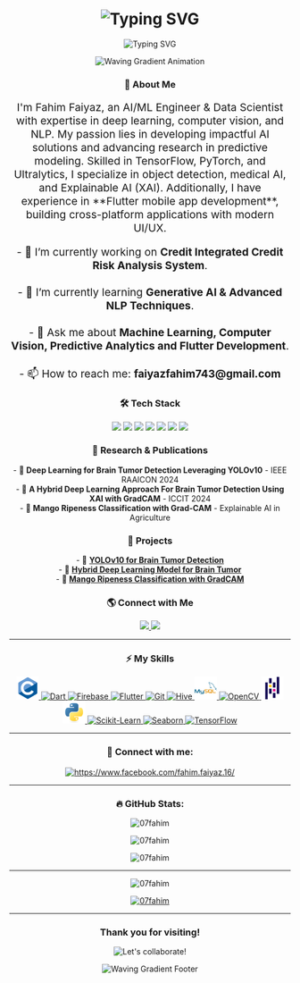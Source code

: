 <!DOCTYPE html>
<html lang="en">
<head>
  <meta charset="UTF-8">
  <meta name="viewport" content="width=device-width, initial-scale=1.0">
</head>
<body>
  <!-- Main Header with Typing Animation -->
  <h1 align="center">
    <img src="https://readme-typing-svg.herokuapp.com?font=JetBrains+Mono&size=30&duration=3000&pause=800&color=9B5DE5&center=true&vCenter=true&width=550&lines=Hi+there!+I'm+Fahim+Faiyaz+%F0%9F%91%8B" 
         alt="Typing SVG" 
         style="display: inline-block; animation: bounceIn 2s;" />
  </h1>

  <!-- Typing Animation for Profession -->
  <p align="center">
    <img src="https://readme-typing-svg.herokuapp.com?font=JetBrains+Mono&size=30&duration=3000&pause=800&color=9B5DE5&center=true&vCenter=true&width=700&height=50&lines=AI/ML+Engineer;Deep+Learning+%26+Computer+Vision;Data+Scientist;NLP+Enthusiast;GEN+AI+Enthusiast;Let's+Build+Something+Great!" 
         alt="Typing SVG" 
         style="display: inline-block; animation: fadeInDown 2s;" />
  </p>

  <!-- Gradient Animation under Header -->
  <p align="center">
    <img src="https://capsule-render.vercel.app/api?type=waving&color=0:9B5DE5,100:00BBF9&height=100&section=header&animation=fadeIn" 
         alt="Waving Gradient Animation"
         style="display: inline-block; animation: bounceInDown 3s;" />
  </p>

  <!-- About Me Section -->
  <h3 align="center">🚀 About Me</h3>
  <p align="center" style="font-size: 1.2rem; animation: fadeInUp 2s;">
    I'm Fahim Faiyaz, an AI/ML Engineer & Data Scientist with expertise in deep learning, computer vision, and NLP. 
  My passion lies in developing impactful AI solutions and advancing research in predictive modeling. 
  Skilled in TensorFlow, PyTorch, and Ultralytics, I specialize in object detection, medical AI, and Explainable AI (XAI). 
  Additionally, I have experience in **Flutter mobile app development**, building cross-platform applications with modern UI/UX.
  </p>

  <p align="center" style="font-size: 1.2rem; animation: fadeInUp 2.5s;">
    - 🔭 I’m currently working on <strong>Credit Integrated Credit Risk Analysis System</strong>.<br><br>
    - 🌱 I’m currently learning <strong>Generative AI & Advanced NLP Techniques</strong>.<br><br>
    - 💬 Ask me about <strong>Machine Learning, Computer Vision, Predictive Analytics and Flutter Development</strong>.<br><br>
    - 📫 How to reach me: <strong>faiyazfahim743@gmail.com</strong>
  </p>

  <!-- Tech Stack Section -->
  <h3 align="center">🛠️ Tech Stack</h3>
  <p align="center">
    <img src="https://img.shields.io/badge/-Python-3776AB?style=flat-square&logo=python&logoColor=white" />
    <img src="https://img.shields.io/badge/-TensorFlow-FF6F00?style=flat-square&logo=tensorflow&logoColor=white" />
    <img src="https://img.shields.io/badge/-PyTorch-EE4C2C?style=flat-square&logo=pytorch&logoColor=white" />
    <img src="https://img.shields.io/badge/-OpenCV-5C3EE8?style=flat-square&logo=opencv&logoColor=white" />
    <img src="https://img.shields.io/badge/-Docker-2496ED?style=flat-square&logo=docker&logoColor=white" />
    <img src="https://img.shields.io/badge/-Jupyter-DA5B0B?style=flat-square&logo=jupyter&logoColor=white" />
    <img src="https://img.shields.io/badge/-MLflow-0194E2?style=flat-square&logo=mlflow&logoColor=white" />
  </p>

  <!-- Publications & Research -->
  <h3 align="center">📄 Research & Publications</h3>
  <p align="center">
    - 🧠 <strong>Deep Learning for Brain Tumor Detection Leveraging YOLOv10</strong> - IEEE RAAICON 2024<br>
    - 🔬 <strong>A Hybrid Deep Learning Approach For Brain Tumor Detection Using XAI with GradCAM</strong> - ICCIT 2024<br>
    - 🍊 <strong>Mango Ripeness Classification with Grad-CAM</strong> - Explainable AI in Agriculture
  </p>

  <!-- Projects Section -->
  <h3 align="center">🚀 Projects</h3>
  <p align="center">
    - 🏥 <strong><a href="https://github.com/07fahim/Yolov10_TumorDetection">YOLOv10 for Brain Tumor Detection</a></strong><br>
    - 🧠 <strong><a href="https://github.com/07fahim/Brain-Tumor-detection-Hybrid-Model-with-XAI-">Hybrid Deep Learning Model for Brain Tumor</a></strong><br>
    - 🍊 <strong><a href="https://github.com/07fahim/Hybrid-Model-Mango-Ripeness-Classificaton-with-GradCam">Mango Ripeness Classification with GradCAM</a></strong>
  </p>

  <!-- Connect with Me -->
  <h3 align="center">🌎 Connect with Me</h3>
  <p align="center">
    <a href="http://www.linkedin.com/in/fahim-faiyaz">
      <img src="https://img.shields.io/badge/-LinkedIn-0077B5?style=flat-square&logo=linkedin&logoColor=white" />
    </a>
    <a href="https://github.com/07fahim">
      <img src="https://img.shields.io/badge/-GitHub-181717?style=flat-square&logo=github&logoColor=white" />
    </a>
  </p>
</body>
</html>


---
<h3 align="center">⚡ My Skills</h3>
<p align="center">
  <a href="https://www.cprogramming.com/" target="_blank" rel="noreferrer">
    <img src="https://raw.githubusercontent.com/devicons/devicon/master/icons/c/c-original.svg" alt="C" width="40" height="40"/>
  </a>
  <a href="https://dart.dev" target="_blank" rel="noreferrer">
    <img src="https://www.vectorlogo.zone/logos/dartlang/dartlang-icon.svg" alt="Dart" width="40" height="40"/>
  </a>
  <a href="https://firebase.google.com/" target="_blank" rel="noreferrer">
    <img src="https://www.vectorlogo.zone/logos/firebase/firebase-icon.svg" alt="Firebase" width="40" height="40"/>
  </a>
  <a href="https://flutter.dev" target="_blank" rel="noreferrer">
    <img src="https://www.vectorlogo.zone/logos/flutterio/flutterio-icon.svg" alt="Flutter" width="40" height="40"/>
  </a>
  <a href="https://git-scm.com/" target="_blank" rel="noreferrer">
    <img src="https://www.vectorlogo.zone/logos/git-scm/git-scm-icon.svg" alt="Git" width="40" height="40"/>
  </a>
  <a href="https://hive.apache.org/" target="_blank" rel="noreferrer">
    <img src="https://www.vectorlogo.zone/logos/apache_hive/apache_hive-icon.svg" alt="Hive" width="40" height="40"/>
  </a>
  <a href="https://www.mysql.com/" target="_blank" rel="noreferrer">
    <img src="https://raw.githubusercontent.com/devicons/devicon/master/icons/mysql/mysql-original-wordmark.svg" alt="MySQL" width="40" height="40"/>
  </a>
  <a href="https://opencv.org/" target="_blank" rel="noreferrer">
    <img src="https://www.vectorlogo.zone/logos/opencv/opencv-icon.svg" alt="OpenCV" width="40" height="40"/>
  </a>
  <a href="https://pandas.pydata.org/" target="_blank" rel="noreferrer">
    <img src="https://raw.githubusercontent.com/devicons/devicon/master/icons/pandas/pandas-original.svg" alt="Pandas" width="40" height="40"/>
  </a>
  <a href="https://www.python.org" target="_blank" rel="noreferrer">
    <img src="https://raw.githubusercontent.com/devicons/devicon/master/icons/python/python-original.svg" alt="Python" width="40" height="40"/>
  </a>
  <a href="https://scikit-learn.org/" target="_blank" rel="noreferrer">
    <img src="https://upload.wikimedia.org/wikipedia/commons/0/05/Scikit_learn_logo_small.svg" alt="Scikit-Learn" width="40" height="40"/>
  </a>
  <a href="https://seaborn.pydata.org/" target="_blank" rel="noreferrer">
    <img src="https://seaborn.pydata.org/_images/logo-mark-lightbg.svg" alt="Seaborn" width="40" height="40"/>
  </a>
  <a href="https://www.tensorflow.org" target="_blank" rel="noreferrer">
    <img src="https://www.vectorlogo.zone/logos/tensorflow/tensorflow-icon.svg" alt="TensorFlow" width="40" height="40"/>
  </a>
</p>


---
<h3 align="center">💼 Connect with me:</h3>
<p align="center">
<a href="https://fb.com/https://www.facebook.com/fahim.faiyaz.16/" target="blank"><img align="center" src="https://raw.githubusercontent.com/rahuldkjain/github-profile-readme-generator/master/src/images/icons/Social/facebook.svg" alt="https://www.facebook.com/fahim.faiyaz.16/" height="30" width="40" /></a>
</p>

---
<h3 align="center">🔥 GitHub Stats:</h3>
<p align="center">
  <img src="https://github-readme-stats.vercel.app/api/top-langs?username=07fahim&show_icons=true&locale=en&layout=compact" alt="07fahim" />
</p>
<p align="center">
  <img src="https://github-readme-stats.vercel.app/api?username=07fahim&show_icons=true&locale=en" alt="07fahim" />
</p>
<p align="center">
  <img src="https://github-readme-streak-stats.herokuapp.com/?user=07fahim" alt="07fahim" />

---
</p>

<p align="center"> <img src="https://komarev.com/ghpvc/?username=07fahim&label=Profile%20views&color=0e75b6&style=flat" alt="07fahim" /> </p>

<p align="center"> <a href="https://github.com/ryo-ma/github-profile-trophy"><img src="https://github-profile-trophy.vercel.app/?username=07fahim" alt="07fahim" /></a> </p>

---
<!-- Final Outro with Blue to Green Typing Animation -->
<h3 align="center">Thank you for visiting!</h3>
<!-- Typing Animation Section -->
<p align="center" style="display: flex; justify-content: center;">
  <img src="https://readme-typing-svg.herokuapp.com?font=JetBrains+Mono&size=30&duration=3000&pause=800&color=9B5DE5&center=true&vCenter=true&width=550&lines=Let's+collaborate!;Reach+me+anytime!" 
       alt="Let's collaborate!" 
       style="animation: fadeInUp 3s;" />
</p>


<!-- Blue Gradient Animation Footer -->
<p align="center">
  <img src="https://capsule-render.vercel.app/api?type=waving&color=0:9B5DE5,100:00BBF9&height=100&section=header&animation=fadeIn"  
       alt="Waving Gradient Footer" 
       style="animation: bounceInUp 2s;" />
</p>



